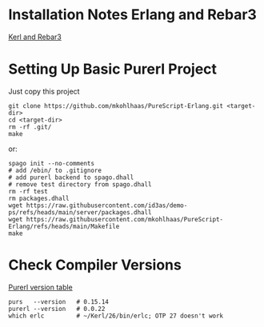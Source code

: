 Installation Notes Erlang and Rebar3
==
[Kerl and Rebar3](https://gist.github.com/mkohlhaas/dfbd14a13a483ac086e6a55509a0df84)

Setting Up Basic Purerl Project
==
Just copy this project
```
git clone https://github.com/mkohlhaas/PureScript-Erlang.git <target-dir>
cd <target-dir>
rm -rf .git/
make
```
or:
```shell
spago init --no-comments
# add /ebin/ to .gitignore
# add purerl backend to spago.dhall
# remove test directory from spago.dhall
rm -rf test
rm packages.dhall
wget https://raw.githubusercontent.com/id3as/demo-ps/refs/heads/main/server/packages.dhall
wget https://raw.githubusercontent.com/mkohlhaas/PureScript-Erlang/refs/heads/main/Makefile
make
```

Check Compiler Versions
==
[Purerl version table](https://github.com/purerl/purerl?tab=readme-ov-file#versions)

```shell
purs   --version   # 0.15.14
purerl --version   # 0.0.22
which erlc         # ~/Kerl/26/bin/erlc; OTP 27 doesn't work
```
